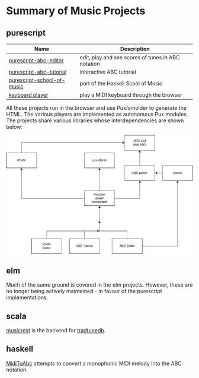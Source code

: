 Summary of Music Projects
=========================

purescript
----------

| Name                       | Description                                        |
| -----------------------    | -------------------------------------------------- |
| [purescript-abc-editor](https://github.com/newlandsvalley/purescript-abc-editor)   | edit, play and see scores of tunes in ABC notation    |
| [purescript-abc-tutorial](https://github.com/newlandsvalley/purescript-abc-tutorial)    | interactive ABC tutorial                           |
| [purescript-school-of-music](https://github.com/newlandsvalley/purescript-school-of-music) | port of the Haskell Scool of Music |
| [keyboard player](https://github.com/newlandsvalley/purescript-midi/tree/master/examples/keyboard)            | play a MIDI keyboard through the browser  |

All these projects run in the browser and use Pux/smolder to generate the HTML. The various players are implemented as autonomous Pux modules. The projects share various libraries whose interdependencies are shown below:

![dependencies](https://github.com/newlandsvalley/music-projects/blob/master/ps-dependencies.jpg)

elm
---

Much of the same ground is covered in the elm projects.  However, these are no longer being actively maintained - in favour of the purescript implementations.

scala
-----

[musicrest](https://github.com/newlandsvalley/musicrest) is the backend for [tradtunedb](http://www.tradtunedb.org.uk/).

haskell
-------

[MidiToAbc](https://github.com/newlandsvalley/MidiToAbc) attempts to convert a monophonic MIDI melody into the ABC notation.